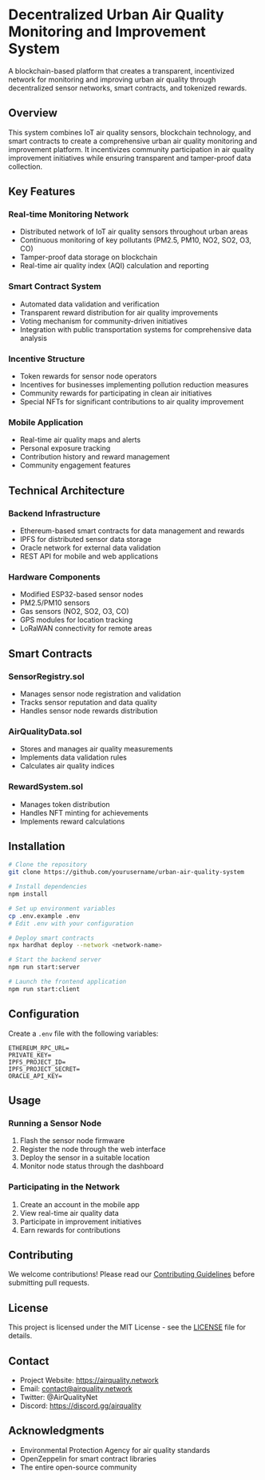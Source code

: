 # Decentralized Urban Air Quality Monitoring and Improvement System

A blockchain-based platform that creates a transparent, incentivized network for monitoring and improving urban air quality through decentralized sensor networks, smart contracts, and tokenized rewards.

## Overview

This system combines IoT air quality sensors, blockchain technology, and smart contracts to create a comprehensive urban air quality monitoring and improvement platform. It incentivizes community participation in air quality improvement initiatives while ensuring transparent and tamper-proof data collection.

## Key Features

### Real-time Monitoring Network
- Distributed network of IoT air quality sensors throughout urban areas
- Continuous monitoring of key pollutants (PM2.5, PM10, NO2, SO2, O3, CO)
- Tamper-proof data storage on blockchain
- Real-time air quality index (AQI) calculation and reporting

### Smart Contract System
- Automated data validation and verification
- Transparent reward distribution for air quality improvements
- Voting mechanism for community-driven initiatives
- Integration with public transportation systems for comprehensive data analysis

### Incentive Structure
- Token rewards for sensor node operators
- Incentives for businesses implementing pollution reduction measures
- Community rewards for participating in clean air initiatives
- Special NFTs for significant contributions to air quality improvement

### Mobile Application
- Real-time air quality maps and alerts
- Personal exposure tracking
- Contribution history and reward management
- Community engagement features

## Technical Architecture

### Backend Infrastructure
- Ethereum-based smart contracts for data management and rewards
- IPFS for distributed sensor data storage
- Oracle network for external data validation
- REST API for mobile and web applications

### Hardware Components
- Modified ESP32-based sensor nodes
- PM2.5/PM10 sensors
- Gas sensors (NO2, SO2, O3, CO)
- GPS modules for location tracking
- LoRaWAN connectivity for remote areas

## Smart Contracts

### SensorRegistry.sol
- Manages sensor node registration and validation
- Tracks sensor reputation and data quality
- Handles sensor node rewards distribution

### AirQualityData.sol
- Stores and manages air quality measurements
- Implements data validation rules
- Calculates air quality indices

### RewardSystem.sol
- Manages token distribution
- Handles NFT minting for achievements
- Implements reward calculations

## Installation

```bash
# Clone the repository
git clone https://github.com/yourusername/urban-air-quality-system

# Install dependencies
npm install

# Set up environment variables
cp .env.example .env
# Edit .env with your configuration

# Deploy smart contracts
npx hardhat deploy --network <network-name>

# Start the backend server
npm run start:server

# Launch the frontend application
npm run start:client
```

## Configuration

Create a `.env` file with the following variables:
```
ETHEREUM_RPC_URL=
PRIVATE_KEY=
IPFS_PROJECT_ID=
IPFS_PROJECT_SECRET=
ORACLE_API_KEY=
```

## Usage

### Running a Sensor Node
1. Flash the sensor node firmware
2. Register the node through the web interface
3. Deploy the sensor in a suitable location
4. Monitor node status through the dashboard

### Participating in the Network
1. Create an account in the mobile app
2. View real-time air quality data
3. Participate in improvement initiatives
4. Earn rewards for contributions

## Contributing

We welcome contributions! Please read our [Contributing Guidelines](CONTRIBUTING.md) before submitting pull requests.

## License

This project is licensed under the MIT License - see the [LICENSE](LICENSE) file for details.

## Contact

- Project Website: https://airquality.network
- Email: contact@airquality.network
- Twitter: @AirQualityNet
- Discord: https://discord.gg/airquality

## Acknowledgments

- Environmental Protection Agency for air quality standards
- OpenZeppelin for smart contract libraries
- The entire open-source community
